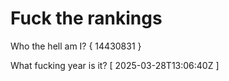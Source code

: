 # Fuck the rankings

Who the hell am I?
{ 14430831 }

What fucking year is it?
[ 2025-03-28T13:06:40Z ]
